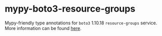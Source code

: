 # mypy-boto3-resource-groups

Mypy-friendly type annotations for `boto3` 1.10.18 `resource-groups` service.
More information can be found [here](https://github.com/vemel/mypy_boto3).